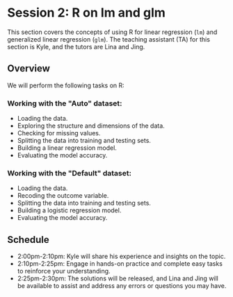 # Session 2: R on lm and glm
This section covers the concepts of using R for linear regression (`lm`) and generalized linear regression (`glm`). The teaching assistant (TA) for this section is Kyle, and the tutors are Lina and Jing.

## Overview
We will perform the following tasks on R:
### Working with the "Auto" dataset:
- Loading the data.
- Exploring the structure and dimensions of the data.
- Checking for missing values.
- Splitting the data into training and testing sets.
- Building a linear regression model.
- Evaluating the model accuracy.

### Working with the "Default" dataset:
 - Loading the data.
 - Recoding the outcome variable.
 - Splitting the data into training and testing sets.
 - Building a logistic regression model.
 - Evaluating the model accuracy.

## Schedule
- 2:00pm-2:10pm: Kyle will share his experience and insights on the topic.
- 2:10pm-2:25pm: Engage in hands-on practice and complete easy tasks to reinforce your understanding.
- 2:25pm-2:30pm: The solutions will be released, and Lina and Jing will be available to assist and address any errors or questions you may have.
